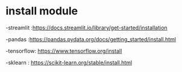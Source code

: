 # install module
  -streamlit :https://docs.streamlit.io/library/get-started/installation
  
  -pandas :https://pandas.pydata.org/docs/getting_started/install.html
  
  -tensorflow: https://www.tensorflow.org/install
  
  -sklearn : https://scikit-learn.org/stable/install.html
 
